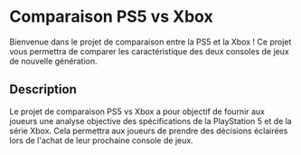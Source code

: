 # Comparaison PS5 vs Xbox

Bienvenue dans le projet de comparaison entre la PS5 et la Xbox ! Ce projet vous permettra de comparer les caractéristique des deux consoles de jeux de nouvelle génération.

## Description

Le projet de comparaison PS5 vs Xbox a pour objectif de fournir aux joueurs une analyse  objective des spécifications  de la PlayStation 5 et de la série Xbox. Cela permettra aux joueurs de prendre des décisions éclairées lors de l'achat de leur prochaine console de jeux.

